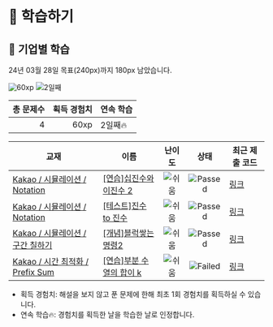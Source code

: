 # 📖 학습하기

## 🚀 기업별 학습
24년 03월 28일 목표(240px)까지 180px 남았습니다.

![60xp](https://img.shields.io/badge/EXP-60xp-%235cb85c.svg?for-the-badge)
![2일째](https://img.shields.io/badge/연속학습-2일째-%23E34F26.svg?for-the-badge)

|총 문제수|획득 경험치|연속 학습|
|---:|---:|---|
4|60xp|2일째🔥|

|교재|이름|난이도|상태|최근 제출 코드|
|---|---|:---:|:---:|---|
|[Kakao / 시뮬레이션 / Notation](https://www.codetree.ai/missions?missionId=16)|[[연습]십진수와 이진수 2](https://www.codetree.ai/missions/16/problems/decimal-and-binary-number-2)|![쉬움][easy]|![Passed][passed]|[링크](https://github.com/Park-MinJe/codetree-TILs/blob/main/240328/%EC%8B%AD%EC%A7%84%EC%88%98%EC%99%80%20%EC%9D%B4%EC%A7%84%EC%88%98%202/decimal-and-binary-number-2.cpp)|
|[Kakao / 시뮬레이션 / Notation](https://www.codetree.ai/missions?missionId=16)|[[테스트]진수 to 진수](https://www.codetree.ai/missions/16/problems/transformation-of-number-system)|![쉬움][easy]|![Passed][passed]|[링크](https://github.com/Park-MinJe/codetree-TILs/blob/main/240328/%EC%A7%84%EC%88%98%20to%20%EC%A7%84%EC%88%98/transformation-of-number-system.cpp)|
|[Kakao / 시뮬레이션 / 구간 칠하기](https://www.codetree.ai/missions?missionId=16)|[[개념]블럭쌓는 명령2](https://www.codetree.ai/missions/16/problems/block-stacking-commands2)|![쉬움][easy]|![Passed][passed]|[링크](https://github.com/Park-MinJe/codetree-TILs/blob/main/240328/%EB%B8%94%EB%9F%AD%EC%8C%93%EB%8A%94%20%EB%AA%85%EB%A0%B92/block-stacking-commands2.cpp)|
|[Kakao / 시간 최적화 / Prefix Sum](https://www.codetree.ai/missions?missionId=16)|[[연습]부분 수열의 합이 k](https://www.codetree.ai/missions/16/problems/the-sum-of-the-subsequences-is-k)|![쉬움][easy]|![Failed][failed]|[링크](https://github.com/Park-MinJe/codetree-TILs/blob/main/240328/%EB%B6%80%EB%B6%84%20%EC%88%98%EC%97%B4%EC%9D%98%20%ED%95%A9%EC%9D%B4%20k/the-sum-of-the-subsequences-is-k.cpp)|


* 획득 경험치: 해설을 보지 않고 푼 문제에 한해 최초 1회 경험치를 획득하실 수 있습니다.
* 연속 학습🔥: 경험치를 획득한 날을 학습한 날로 인정합니다.










[b5]: https://img.shields.io/badge/Bronze_5-%235D3E31.svg
[b4]: https://img.shields.io/badge/Bronze_4-%235D3E31.svg
[b3]: https://img.shields.io/badge/Bronze_3-%235D3E31.svg
[b2]: https://img.shields.io/badge/Bronze_2-%235D3E31.svg
[b1]: https://img.shields.io/badge/Bronze_1-%235D3E31.svg
[s5]: https://img.shields.io/badge/Silver_5-%23394960.svg
[s4]: https://img.shields.io/badge/Silver_4-%23394960.svg
[s3]: https://img.shields.io/badge/Silver_3-%23394960.svg
[s2]: https://img.shields.io/badge/Silver_2-%23394960.svg
[s1]: https://img.shields.io/badge/Silver_1-%23394960.svg
[g5]: https://img.shields.io/badge/Gold_5-%23FFC433.svg
[g4]: https://img.shields.io/badge/Gold_4-%23FFC433.svg
[g3]: https://img.shields.io/badge/Gold_3-%23FFC433.svg
[g2]: https://img.shields.io/badge/Gold_2-%23FFC433.svg
[g1]: https://img.shields.io/badge/Gold_1-%23FFC433.svg
[p5]: https://img.shields.io/badge/Platinum_5-%2376DDD8.svg
[p4]: https://img.shields.io/badge/Platinum_4-%2376DDD8.svg
[p3]: https://img.shields.io/badge/Platinum_3-%2376DDD8.svg
[p2]: https://img.shields.io/badge/Platinum_2-%2376DDD8.svg
[p1]: https://img.shields.io/badge/Platinum_1-%2376DDD8.svg
[passed]: https://img.shields.io/badge/Passed-%23009D27.svg
[failed]: https://img.shields.io/badge/Failed-%23D24D57.svg
[easy]: https://img.shields.io/badge/쉬움-%235cb85c.svg?for-the-badge
[medium]: https://img.shields.io/badge/보통-%23FFC433.svg?for-the-badge
[hard]: https://img.shields.io/badge/어려움-%23D24D57.svg?for-the-badge